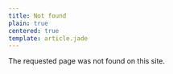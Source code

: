 ```yaml
---
title: Not found
plain: true
centered: true
template: article.jade
---
```


The requested page was not found on this site.

